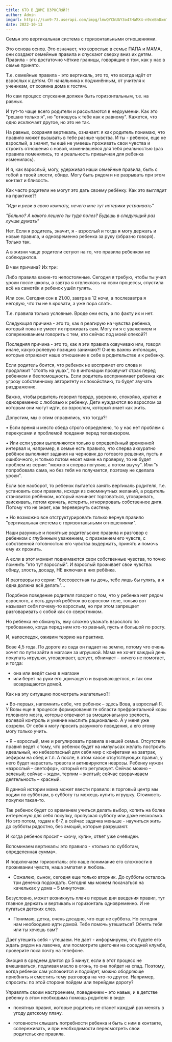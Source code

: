 ```yaml
---
title: КТО В ДОМЕ ВЗРОСЛЫЙ?!
author: Admin
imgurl: https://sun9-73.userapi.com/impg/lmwQYCNUAY3o47HaMX4-n9ceBnDxmTxT6iVDKQ/weHweGoJ-Mc.jpg?size=1080x614&quality=96&sign=bee1cb89367b1d59fe76efa375c4891a&c_uniq_tag=c4XgqNJ_cbeRAfO_dgRUNTtK3jejQXtieP6bN1e_eE0&type=album
date: 2022-10-13
---
```


 
Семья это вертикальная система с горизонтальными отношениями. 
 
Это основа основ. Это означает, что взрослые в семье ПАПА и МАМА, они создают семейные правила и спускают сверху вниз их детям. Правила - это достаточно чёткие границы, говорящие о том, как у нас в семье принято. 
<!--more-->
Т.е. семейные правила - это вертикаль, это то, что всегда идёт от взрослых к детям. От начальника к подчинённым, от учителя к ученикам, от хозяина дома к гостям. 
 
Но сам процесс спускания должен быть горизонтальным, т.е. на равных. 
 
И тут-то чаще всего родители и рассыпаются в недоумении. Как это "решаю только я", но "отношусь к тебе как к равному". Кажется, что одно исключает другое, но это не так. 
 
На равных, сохраняя вертикаль, означает: я как родитель понимаю, что правило может вызывать в тебе разные чувства. И ты - ребенок, еще не взрослый, а значит, ты ещё не умеешь проживать свои чувства и строить отношения с новой, изменившейся для тебя реальностью (раз правила поменялись, то и реальность привычная для ребенка изменилась). 
 
И я, как взрослый, могу, удерживая наши семейные правила, быть с тобой в твоей злости, обиде. Могу быть рядом и не разрывать при этом контакт и близость. 
 
Как часто родители не могут это дать своему ребёнку. Как это выглядит на практике?! 
 
*"Иди и реви в свою комнату, нечего мне тут истерики устраивать"*
 
*"Больно? А какого лешего ты туда полез? Будешь в следующий раз лучше думать"*
 
Нет. Если я родитель, значит, я - взрослый и тогда я могу держать и новые правила, и одновременно ребенка за руку (образно говоря). Только так. 
 
А в жизни чаще родители сетуют на то, что правила ребенком не соблюдаются. 
 
В чем причина? Их три: 
 
Либо правила какие-то непостоянные. Сегодня я требую, чтобы ты учил уроки после школы, а завтра я отвлеклась на свои процессы, спустила всё на самотёк и ребенок ушёл гулять.
 
Или сон. Сегодня сон в 21.00, завтра в 12 ночи, а послезавтра я негодую, что ты не в кровати, а уже пора спать.
 
Т.е. правила только условные. Вроде они есть, а по факту их и нет. 
 
Следующая причина - это то, как я реагирую на чувства ребенка, который пока не умеет их проживать сам. Могу ли я с уважением и сопереживанием говорить с тем, кто сейчас под моей опекой?! 
 
Последняя причина - это то, как я эти правила озвучиваю или, говоря иначе, какую ролевую позицию занимаю?! Очень важны интонации, которые отражают наше отношение к себе в родительстве и к ребенку. 
 
Если родитель боится, что ребенок не воспримет его слова и продолжит "стоять на ушах", то в интонации прозвучит страх перед ребенком и беспомощность. Если родитель воспринимает ребенка как угрозу собственному авторитету и спокойствию, то будет звучать раздражение. 
 
Важно, чтобы родитель говорил твердо, уверенно, спокойно, кратко и одновременно с любовью к ребенку. Дети нуждаются во взрослом за которым они могут идти, во взрослом, который знает как жить. 
 
Допустим, мы с этим справились, что тогда?! 
 
• Если время и место обеда строго определено, то у нас нет проблем с перекусами и проблемой поедания перед телевизором. 
 
• Или если уроки выполняются только в определённый временной интервал и, например, в семье есть правило, что сперва аккуратно ребёнок выполняет задания на черновик до готового решения, пусть и ошибочного, и только потом несет маме на проверку, то не будет проблем из серии: "можно я сперва погуляю, а потом выучу". Или "я попробовала сама, но без тебя не получается, поэтому не сделала уроки". 
 
Если все наоборот, то ребенок пытается занять вертикаль родителя, т.е. установить свои правила, исходя из сиюминутных желаний, а родитель становится ребёнком, который начинает торговаться, уговаривать, заискивать, потом кричать, истерить, игнорировать собственное дитя. Потому что не знает, как перевернуть систему. 
 
▪ Но возможно все отструктурировать только вернув правило "вертикальная система с горизонтальными отношениями". 
 
Наши разумные и понятные родительские правила и разговор с ребенком с глубинным уважением, с признанием его чувств, с собственной готовностью его чувства выдержать, принять и помочь ему их прожить. 
 
А если в этот момент поднимаются свои собственные чувства, то точно помнить "кто тут взрослый". И взрослый проживает свои чувства: обиду, злость, досаду, НЕ включая в них ребёнка. 
 
И разговоры из серии: "бессовестная ты дочь, тебе лишь бы гулять, а я одна должна всё делать"... 
 
Подобное поведение родителя говорит о том, что у ребенка нет рядом взрослого, а есть другой ребёнок во взрослом теле, только вот называет себя почему-то взрослым, но при этом запрещает разговаривать с собой как со сверстником. 
 
Но ребёнка не обмануть, ему сложно уважать взрослого по требованию, когда перед ним кто-то равный, пусть и большой по росту. 
 
И, напоследок, оживим теорию на практике. 
 
Вове 4,5 года. По дороге из сада он падает на землю, потому что очень хочет по пути зайти в магазин за игрушкой. Мама не хочет каждый день покупать игрушки, уговаривает, целует, обнимает – ничего не помогает, и тогда: 
- она или ведёт сына в магазин 
- или берет на руки его ,кричащего и вырывающегося, и так они возвращаются домой. 
 
Как на эту ситуацию посмотреть желательно?! 
 
• Во-первых, напомнить себе, что ребенок – здесь Вова, а взрослый Я. У Вовы еще в процессе формирования те области префронтальной коры головного мозга, которые отвечают за эмоциональную зрелость, волевой контроль и умение мыслить рационально. А у меня уже созрели. От себя я могу просить разумного поведения, а его этому могу только учить. 
 
• Я – взрослый, мне и регулировать правила в нашей семье. Отсутствие правил ведет к тому, что ребенок будет на импульсах желать построить идеальный, но небезопасный для себя мир с конфетами на завтрак, зефиром на обед и т.п. А после, в этом хаосе отсутствующих правил, у него будет нарастать тревога и активируются неврозы. Ребенку нужен «взрослый – светофор», который его регулирует. Сейчас можно – зеленый; сейчас – ждем, терпим – желтый; сейчас сворачиваем деятельность – красный. 
 
В данной истории мама может ввести правило: в торговый центр мы ходим по субботам, в субботу ты можешь купить игрушку. Стоимость покупки такая-то. 
 
Так ребенок будет со временем учиться делать выбор, копить на более интересную для себя покупку, пропуская субботу или даже несколько. Но это потом, годам к 6-7, а сейчас задачка меньше - научиться жить до субботы радостно, без эмоций, которые разрушают. 
 
И когда ребенок просит – «хочу, купи», ответ уже очевиден. 
 
Вспоминаем вертикаль: это правило - «только по субботам, определенная сумма». 
 
И подключаем горизонталь: это наше понимание его сложности в проживании чувств, наша эмпатия и любовь. 
 
- Сожалею, сынок, сегодня еще только вторник. До субботы осталось три денечка подождать. Сегодня мы можем покачаться на качельках у дома – 5 минуточек. 
 
Безусловно, может возникнуть плач в первые дни введения правил, тут главное держать и вертикаль и горизонталь одновременно. И не пугаться детских слез. 
 
- Понимаю, детка, очень досадно, что еще не суббота. Но сегодня нам необходимо идти домой. Тебе помочь утешиться? Обнять тебя или ты хочешь сам? 
 
Дает утешить себя - утешаем. Не дает - информируем, что будете его ждать рядом на лавочке, или посмотрите цветочки на соседней клумбе, проверите пока почту на телефоне. 
 
Эмоция в среднем длится до 5 минут, если в этот процесс не вмешиваться, подливая масло в огонь, то она пойдет на спад. Поэтому, когда ребенок сам успокоится и подойдет, можно ободряюще приобнять и сместить тему разговора на что-то другое. Например, спросить: по этой стороне пойдем или перейдем дорогу? 
 
Управлять своим настроением, поведением – это навык, и в детстве ребенку в этом необходима помощь родителя в виде: 
 
- понятных правил, которые родитель не станет каждый раз менять в угоду детскому плачу. 
 
- готовности слышать потребности ребенка и быть с ним в контакте, сопереживать, и при необходимости пересмотреть свои родительские правила. 
